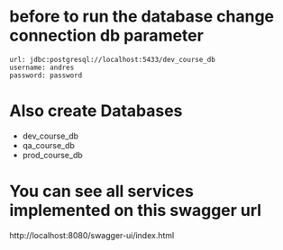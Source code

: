 # before to run the database change connection db parameter
    url: jdbc:postgresql://localhost:5433/dev_course_db
    username: andres
    password: password
# Also create Databases 
- dev_course_db
- qa_course_db
- prod_course_db

# You can see all services implemented on this swagger url
http://localhost:8080/swagger-ui/index.html